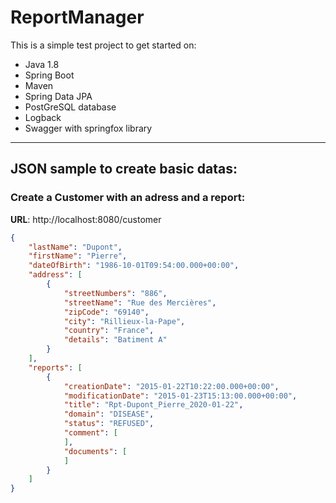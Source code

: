 # ReportManager
This is a simple test project to get started on:
  - Java 1.8
  - Spring Boot
  - Maven
  - Spring Data JPA
  - PostGreSQL database
  - Logback
  - Swagger with springfox library

***
## JSON sample to create basic datas:
### Create a Customer with an adress and a report:
**URL**: http://localhost:8080/customer
```json
{
    "lastName": "Dupont",
    "firstName": "Pierre",
    "dateOfBirth": "1986-10-01T09:54:00.000+00:00",
    "address": [
        {
            "streetNumbers": "886",
            "streetName": "Rue des Mercières",
            "zipCode": "69140",
            "city": "Rillieux-la-Pape",
            "country": "France",
            "details": "Batiment A"
        }
    ],
    "reports": [
        {
            "creationDate": "2015-01-22T10:22:00.000+00:00",
            "modificationDate": "2015-01-23T15:13:00.000+00:00",
            "title": "Rpt-Dupont_Pierre_2020-01-22",
            "domain": "DISEASE",
            "status": "REFUSED",
            "comment": [
            ],
            "documents": [
            ]
        }
    ]
}
```
